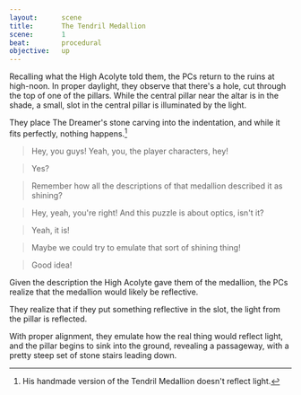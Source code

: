 ```yaml
---
layout:      scene
title:       The Tendril Medallion
scene:       1
beat:        procedural
objective:   up
---
```



Recalling what the High Acolyte told them,
the PCs return to the ruins at high-noon.
In proper daylight, they observe that there's a hole,
cut through the top of one of the pillars.
While the central pillar near the altar is in the shade,
a small, slot in the central pillar is illuminated by the light.

They place The Dreamer's stone carving into the indentation,
and while it fits perfectly, nothing happens.[^0]

> Hey, you guys! Yeah, you, the player characters, hey!

> Yes?

> Remember how all the descriptions of that medallion described it as shining?

> Hey, yeah, you're right! And this puzzle is about optics, isn't it?

> Yeah, it is!

> Maybe we could try to emulate that sort of shining thing!

> Good idea!


Given the description the High Acolyte gave them of the medallion,
the PCs realize that the medallion would likely be reflective.

They realize that if they put something reflective in the slot,
the light from the pillar is reflected.

With proper alignment, they emulate how the real thing would reflect light,
and the pillar begins to sink into the ground, revealing a passageway,
with a pretty steep set of stone stairs leading down.



[^0]: His handmade version of the Tendril Medallion doesn't reflect light.








